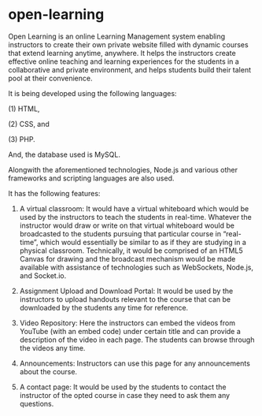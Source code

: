 # open-learning
Open Learning is an online Learning Management system enabling instructors to create their own private website filled with dynamic courses that extend learning anytime, anywhere. 
It helps the instructors create effective online teaching and learning experiences for the students in a collaborative and private environment, and helps students build their talent pool at their convenience.

It is being developed using the following languages:

(1) HTML,

(2) CSS, and

(3) PHP.

And, the database used is MySQL.

Alongwith the aforementioned technologies, Node.js and various other frameworks and scripting languages are also used.  


It has the following features:
1. A virtual classroom: It would have a virtual whiteboard which would be used by the instructors to teach the students in real-time. Whatever the instructor would draw or write on that virtual whiteboard would be broadcasted to the students pursuing that particular course in “real-time”, which would essentially be similar to as if they are studying in a physical classroom. Technically, it would be comprised of an HTML5 Canvas for drawing and the broadcast mechanism would be made available with assistance of technologies such as WebSockets, Node.js, and Socket.io.

2. Assignment Upload and Download Portal: It would be used by the instructors to upload handouts relevant to the course that can be downloaded by the students any time for reference.

3. Video Repository: Here the instructors can embed the videos from YouTube (with an embed code) under certain title and can provide a description of the video in each page. The students can browse through the videos any time.

4. Announcements: Instructors can use this page for any announcements about the course.

5. A contact page: It would be used by the students to contact the instructor of the opted course in case they need to ask them any questions.
